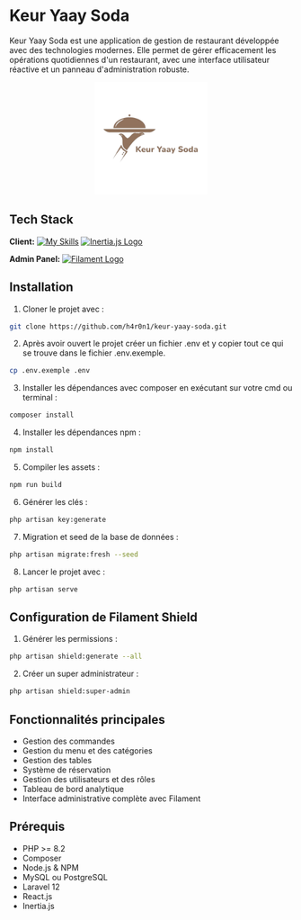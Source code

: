 # Keur Yaay Soda

Keur Yaay Soda est une application de gestion de restaurant développée avec des technologies modernes. Elle permet de gérer efficacement les opérations quotidiennes d'un restaurant, avec une interface utilisateur réactive et un panneau d'administration robuste.

<p align="center">
  <img src="public/images/log.png" width="200" alt="Keur Yaay Soda Logo"/>
</p>

## Tech Stack

**Client:**
[![My Skills](https://skillicons.dev/icons?i=react,laravel,tailwind&&theme=light)](https://skillicons.dev)
<a href="https://inertiajs.com/" target="_blank"><img src="https://avatars.githubusercontent.com/u/47703742?s=200&v=4" width="50" height="50" alt="Inertia.js Logo"/></a>

**Admin Panel:**
<a href="https://filamentphp.com/" target="_blank"><img src="https://laravel.sillo.org/wp-content/uploads/2021/03/Capture-35.png" width="400" alt="Filament Logo"/></a>

## Installation

1. Cloner le projet avec :
```bash
git clone https://github.com/h4r0n1/keur-yaay-soda.git
```

2. Après avoir ouvert le projet créer un fichier .env et y copier tout ce qui se trouve dans le fichier .env.exemple.
```bash
cp .env.exemple .env
```

3. Installer les dépendances avec composer en exécutant sur votre cmd ou terminal :
```bash
composer install
```

4. Installer les dépendances npm :
```bash
npm install
```

5. Compiler les assets :
```bash
npm run build
```

6. Générer les clés :
```bash
php artisan key:generate
```

7. Migration et seed de la base de données :
```bash
php artisan migrate:fresh --seed
```

8. Lancer le projet avec :
```bash
php artisan serve
```

## Configuration de Filament Shield

1. Générer les permissions :
```bash
php artisan shield:generate --all
```

2. Créer un super administrateur :
```bash
php artisan shield:super-admin
```

## Fonctionnalités principales

- Gestion des commandes
- Gestion du menu et des catégories
- Gestion des tables
- Système de réservation
- Gestion des utilisateurs et des rôles
- Tableau de bord analytique
- Interface administrative complète avec Filament

## Prérequis

- PHP >= 8.2
- Composer
- Node.js & NPM
- MySQL ou PostgreSQL
- Laravel 12
- React.js
- Inertia.js
